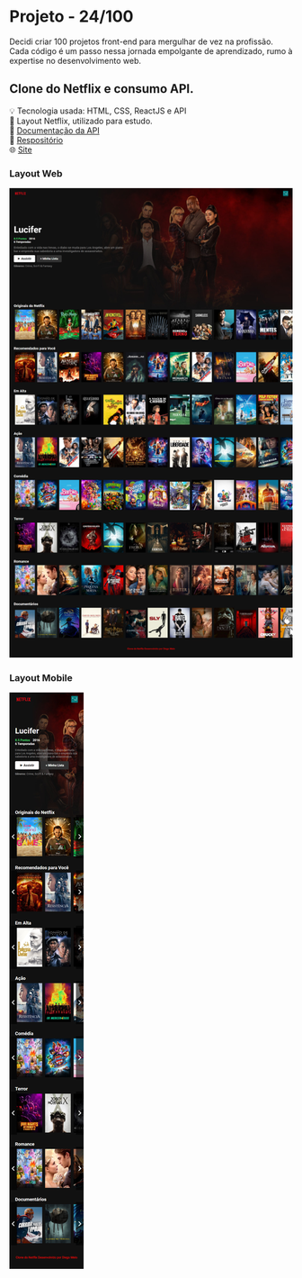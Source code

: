 # Projeto - 24/100

Decidi criar 100 projetos front-end para mergulhar de vez na profissão. Cada código é um passo nessa jornada empolgante de aprendizado, rumo à expertise no desenvolvimento web.

## Clone do Netflix e consumo API.

💡 Tecnologia usada: HTML, CSS, ReactJS e API <br>
📑 Layout Netflix, utilizado para estudo. <br>
📑 [Documentação da API](https://developer.themoviedb.org/docs/getting-started) <br>
📂 [Respositório](https://github.com/diego105xz/netflix) <br>
🌐 [Site](https://diego105xz.github.io/netflix/) <br>

### Layout Web
![WEB](https://github.com/diego105xz/RepositorioImg/blob/main/netflixWeb.jpg)

### Layout Mobile
![Mobile](https://github.com/diego105xz/RepositorioImg/blob/main/netflixMobile.jpg)
